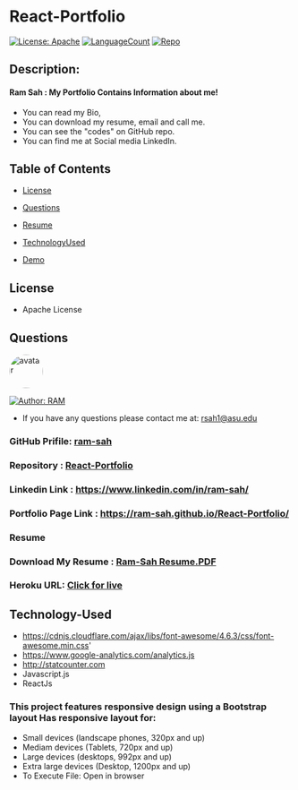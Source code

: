 # React-Portfolio
[![License: Apache](https://img.shields.io/badge/License-Apache2.0-e10079.svg)](https://opensource.org/licenses/Apache)
[![LanguageCount](https://img.shields.io/github/languages/count/ram-sah/React-Portfolio)](https://github.com/ram-sah/React-Portfolio)
[![Repo](https://img.shields.io/github/repo-size/ram-sah/React-Portfolio?logo=gitHub)](https://github.com/ram-sah/React-Portfolio)

## Description:
####  Ram Sah : My Portfolio Contains Information about me!
* You can read my Bio, 
* You can download my resume, email and call me.
* You can see the "codes" on GitHub repo.
* You can find me at Social media LinkedIn.

## Table of Contents
            
* [License](#license) 
            
* [Questions](#Questions)

* [Resume](#Resume)

* [TechnologyUsed](#Technology-Used)

* [Demo](#Demo)

## License
* Apache License

## Questions
            
<img src="https://github.com/ram-sah.png" alt="avatar" style="border-radius: 30px" width="60" />

[![Author: RAM](https://img.shields.io/badge/Author-RAM-gggddd.svg)](https://opensource.org/Author/RAM)
            
* If you have any questions please contact me at: rsah1@asu.edu
### GitHub Prifile: [ram-sah](https://github.com/ram-sah) 
### Repository : [React-Portfolio](https://github.com/ram-sah/React-Portfolio)
###  Linkedin Link : https://www.linkedin.com/in/ram-sah/
###  Portfolio Page Link : https://ram-sah.github.io/React-Portfolio/
###  Resume
### Download My Resume : [Ram-Sah Resume.PDF](https://drive.google.com/file/d/160Nf35G7W1pKSJj3k1I7-R3QmfFyrWR4/view?usp=sharing)
### Heroku URL: [Click for live](https://ram-sah.herokuapp.com)

## Technology-Used
* https://cdnjs.cloudflare.com/ajax/libs/font-awesome/4.6.3/css/font-awesome.min.css'
* https://www.google-analytics.com/analytics.js
* http://statcounter.com
* Javascript.js
* ReactJs

### This project features responsive design using a Bootstrap layout Has responsive layout for:
* Small devices (landscape phones, 320px and up) 
* Mediam devices (Tablets, 720px and up)
* Large devices (desktops, 992px and up)
* Extra large devices (Desktop, 1200px and up)
* To Execute File: Open in browser




  

